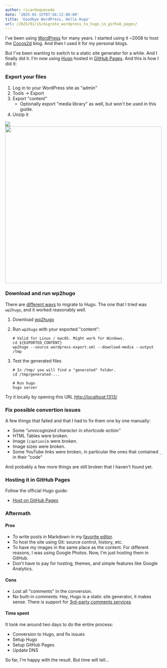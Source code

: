 ```yaml
---
author: ricardoquesada
date: '2025-01-15T07:56:12-08:00'
title: 'Goodbye WordPress, Hello Hugo'
url: /2025/01/15/migrate_wordpress_to_hugo_in_github_pages/
---
```


I've been using [WordPress][wordpress] for many years.
I started using it ~2008 to host the [Cocos2d][cocos2d_wikipedia] blog.
And then I used it for my personal blogs.

But I've been wanting to switch to a static site generator for a while.
And I finally did it.
I'm now using [Hugo][gohugo] hosted in [GitHub Pages][github_pages].
And this is how I did it:

[wordpress]: https://wordpress.com/

[cocos2d_wikipedia]: https://en.wikipedia.org/wiki/Cocos2d

[gohugo]: https://gohugo.io/

[github_pages]: https://pages.github.com/

### Export your files

1. Log in to your WordPress site as "admin"
2. Tools -> Export
3. Export "content"
    - Optionally export "media library" as well, but won't be used in this guide.
4. Unzip it

![](/images/2025_01_15_wordpress_tools_export.png)
<img src="/images/2025_01_15_wordpress_export_options.png" width="500px" />

### Download and run wp2hugo

There are [different ways][migrate_to_hugo] to migrate to Hugo.
The one that I tried was `wp2hugo`, and it worked reasonably well.

1. Download [wp2hugo][wp2hugo]
2. Run `wp2hugo` with your exported "content":

    ```shell
    # Valid for Linux / macOS. Might work for Windows.
    cd ${EXPORTED_CONTENT}
    wp2hugo --source wordpress-export.xml --download-media --output /tmp
    ```

3. Test the generated files

    ```shell
    # In /tmp/ you will find a "generated" folder.
    cd /tmp/generated-...
    
    # Run hugo
    hugo server
    ```

Try it locally by opening this URL <http://localhost:1313/>

[wp2hugo]: https://github.com/ashishb/wp2hugo

[migrate_to_hugo]: https://gohugo.io/tools/migrations/#wordpress

### Fix possible convertion issues

A few things that failed and that I had to fix them one by one manually:

* Some _"unrecognized character in shortcode action"_
* HTML Tables were broken.
* Image `[caption]`s were broken.
* Image sizes were broken.
* Some YouTube links were broken, in particular the ones that contained `_` in their "code"

And probably a few more things are still broken that I haven't found yet.

### Hosting it in GitHub Pages

Follow the official Hugo guide:

* [Host on GitHub Pages](https://gohugo.io/hosting-and-deployment/hosting-on-github/)

### Aftermath

#### Pros

* To write posts in Markdown in my [favorite editor][clion].
* To host the site using Git: source control, history, etc.
* To have my images in the same place as the content.
  For different reasons, I was using Google Photos.
  Now, I'm just hosting them in GitHub.
* Don't have to pay for hosting, themes, and simple features like Google Analytics.

#### Cons

* Lost all "comments" in the conversion.
* No built-in comments: Hey, Hugo is a static site generator, it makes sense.
  There is support for [3rd-party comments services][hugo_comments]

#### Time spent

It took me around two days to do the entire process:

* Conversion to Hugo, and fix issues
* Setup Hugo
* Setup GitHub Pages
* Update DNS

So far, I'm happy with the result. But time will tell...

[clion]: https://www.jetbrains.com/clion/

[hugo_comments]: https://gohugo.io/content-management/comments/

